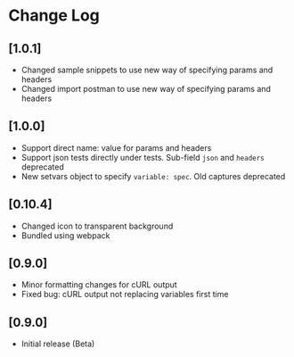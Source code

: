 # Change Log

## [1.0.1]
 - Changed sample snippets to use new way of specifying params and headers
 - Changed import postman to use new way of specifying params and headers

## [1.0.0]
 - Support direct name: value for params and headers
 - Support json tests directly under tests. Sub-field `json` and `headers` deprecated
 - New setvars object to specify `variable: spec`. Old captures deprecated

## [0.10.4]
- Changed icon to transparent background
- Bundled using webpack

## [0.9.0]
- Minor formatting changes for cURL output
- Fixed bug: cURL output not replacing variables first time

## [0.9.0]
- Initial release (Beta)
